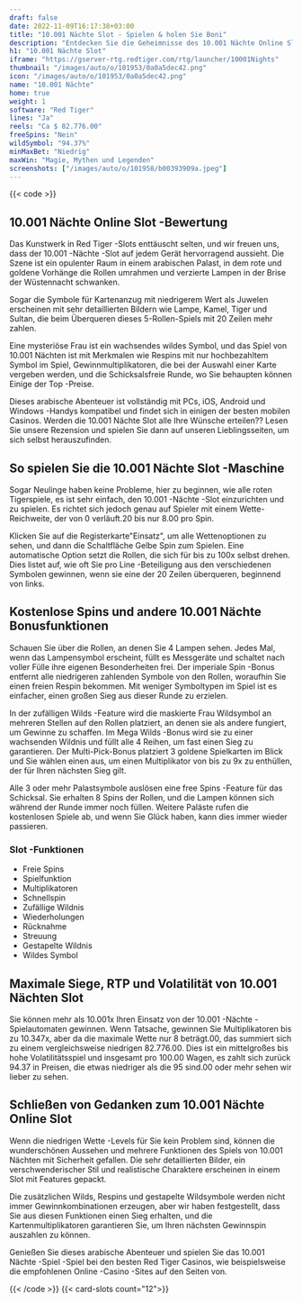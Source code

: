 ```yaml
---
draft: false
date: 2022-11-09T16:17:38+03:00
title: "10.001 Nächte Slot - Spielen & holen Sie Boni"
description: "Entdecken Sie die Geheimnisse des 10.001 Nächte Online Slot in, während wir das Gameplay, die Funktionen und wo man mit den besten Casino -Boni spielen kann."
h1: "10.001 Nächte Slot"
iframe: "https://gserver-rtg.redtiger.com/rtg/launcher/10001Nights"
thumbnail: "/images/auto/o/101953/0a0a5dec42.png"
icon: "/images/auto/o/101953/0a0a5dec42.png"
name: "10.001 Nächte"
home: true
weight: 1
software: "Red Tiger"
lines: "Ja"
reels: "Ca $ 82.776.00"
freeSpins: "Nein"
wildSymbol: "94.37%"
minMaxBet: "Niedrig"
maxWin: "Magie, Mythen und Legenden"
screenshots: ["/images/auto/o/101958/b00393909a.jpeg"]
---
```


{{< code >}}<h2>10.001 Nächte Online Slot -Bewertung</h2><p>Das Kunstwerk in Red Tiger -Slots enttäuscht selten, und wir freuen uns, dass der 10.001 -Nächte -Slot auf jedem Gerät hervorragend aussieht. Die Szene ist ein opulenter Raum in einem arabischen Palast, in dem rote und goldene Vorhänge die Rollen umrahmen und verzierte Lampen in der Brise der Wüstennacht schwanken.</p><p>Sogar die Symbole für Kartenanzug mit niedrigerem Wert als Juwelen erscheinen mit sehr detaillierten Bildern wie Lampe, Kamel, Tiger und Sultan, die beim Überqueren dieses 5-Rollen-Spiels mit 20 Zeilen mehr zahlen.</p><p>Eine mysteriöse Frau ist ein wachsendes wildes Symbol, und das Spiel von 10.001 Nächten ist mit Merkmalen wie Respins mit nur hochbezahltem Symbol im Spiel, Gewinnmultiplikatoren, die bei der Auswahl einer Karte vergeben werden, und die Schicksalsfreie Runde, wo Sie behaupten können Einige der Top -Preise.</p><p>Dieses arabische Abenteuer ist vollständig mit PCs, iOS, Android und Windows -Handys kompatibel und findet sich in einigen der besten mobilen Casinos. Werden die 10.001 Nächte Slot alle Ihre Wünsche erteilen?? Lesen Sie unsere Rezension und spielen Sie dann auf unseren Lieblingsseiten, um sich selbst herauszufinden.</p><h2>So spielen Sie die 10.001 Nächte Slot -Maschine</h2><p>Sogar Neulinge haben keine Probleme, hier zu beginnen, wie alle roten Tigerspiele, es ist sehr einfach, den 10.001 -Nächte -Slot einzurichten und zu spielen. Es richtet sich jedoch genau auf Spieler mit einem Wette-Reichweite, der von 0 verläuft.20 bis nur 8.00 pro Spin.</p><p>Klicken Sie auf die Registerkarte"Einsatz", um alle Wettenoptionen zu sehen, und dann die Schaltfläche Gelbe Spin zum Spielen. Eine automatische Option setzt die Rollen, die sich für bis zu 100x selbst drehen. Dies listet auf, wie oft Sie pro Line -Beteiligung aus den verschiedenen Symbolen gewinnen, wenn sie eine der 20 Zeilen überqueren, beginnend von links.</p><h2>Kostenlose Spins und andere 10.001 Nächte Bonusfunktionen</h2><p>Schauen Sie über die Rollen, an denen Sie 4 Lampen sehen. Jedes Mal, wenn das Lampensymbol erscheint, füllt es Messgeräte und schaltet nach voller Fülle ihre eigenen Besonderheiten frei. Der imperiale Spin -Bonus entfernt alle niedrigeren zahlenden Symbole von den Rollen, woraufhin Sie einen freien Respin bekommen. Mit weniger Symboltypen im Spiel ist es einfacher, einen großen Sieg aus dieser Runde zu erzielen.</p><p>In der zufälligen Wilds -Feature wird die maskierte Frau Wildsymbol an mehreren Stellen auf den Rollen platziert, an denen sie als andere fungiert, um Gewinne zu schaffen. Im Mega Wilds -Bonus wird sie zu einer wachsenden Wildnis und füllt alle 4 Reihen, um fast einen Sieg zu garantieren. Der Multi-Pick-Bonus platziert 3 goldene Spielkarten im Blick und Sie wählen einen aus, um einen Multiplikator von bis zu 9x zu enthüllen, der für Ihren nächsten Sieg gilt.</p><p>Alle 3 oder mehr Palastsymbole auslösen eine free Spins -Feature für das Schicksal. Sie erhalten 8 Spins der Rollen, und die Lampen können sich während der Runde immer noch füllen. Weitere Paläste rufen die kostenlosen Spiele ab, und wenn Sie Glück haben, kann dies immer wieder passieren.</p><h3>
Slot -Funktionen</h3><ul>
<li>Freie Spins</li>
<li>Spielfunktion</li>
<li>Multiplikatoren</li>
<li>Schnellspin</li>
<li>Zufällige Wildnis</li>
<li>Wiederholungen</li>
<li>Rücknahme</li>
<li>Streuung</li>
<li>Gestapelte Wildnis</li>
<li>Wildes Symbol</li></ul><h2>Maximale Siege, RTP und Volatilität von 10.001 Nächten Slot</h2><p>Sie können mehr als 10.001x Ihren Einsatz von der 10.001 -Nächte -Spielautomaten gewinnen. Wenn Tatsache, gewinnen Sie Multiplikatoren bis zu 10.347x, aber da die maximale Wette nur 8 beträgt.00, das summiert sich zu einem vergleichsweise niedrigen 82.776.00. Dies ist ein mittelgroßes bis hohe Volatilitätsspiel und insgesamt pro 100.00 Wagen, es zahlt sich zurück 94.37 in Preisen, die etwas niedriger als die 95 sind.00 oder mehr sehen wir lieber zu sehen.</p><h2>Schließen von Gedanken zum 10.001 Nächte Online Slot</h2><p>Wenn die niedrigen Wette -Levels für Sie kein Problem sind, können die wunderschönen Aussehen und mehrere Funktionen des Spiels von 10.001 Nächten mit Sicherheit gefallen. Die sehr detaillierten Bilder, ein verschwenderischer Stil und realistische Charaktere erscheinen in einem Slot mit Features gepackt.</p><p>Die zusätzlichen Wilds, Respins und gestapelte Wildsymbole werden nicht immer Gewinnkombinationen erzeugen, aber wir haben festgestellt, dass Sie aus diesen Funktionen einen Sieg erhalten, und die Kartenmultiplikatoren garantieren Sie, um Ihren nächsten Gewinnspin auszahlen zu können.</p><p>Genießen Sie dieses arabische Abenteuer und spielen Sie das 10.001 Nächte -Spiel -Spiel bei den besten Red Tiger Casinos, wie beispielsweise die empfohlenen Online -Casino -Sites auf den Seiten von.</p>{{< /code >}}
{{< card-slots count="12">}}